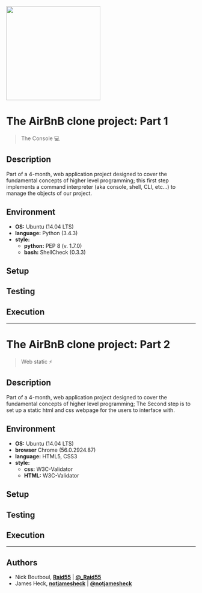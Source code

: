 <img src="https://github.com/notjamesheck/AirBnB_clone/blob/master/images/logo.png" height="250" width=auto />

# The AirBnB clone project: Part 1

> The Console :computer:

## Description
Part of a 4-month, web application project designed to cover the fundamental concepts of higher level programming;
this first step implements a command interpreter (aka console, shell, CLI, etc...) to manage the objects of our project.

## Environment
* __OS:__ Ubuntu (14.04 LTS)
* __language:__ Python (3.4.3)
* __style:__
  * __python:__ PEP 8 (v. 1.7.0)
  * __bash:__ ShellCheck (0.3.3)

## Setup

## Testing

## Execution
---

# The AirBnB clone project: Part 2

> Web static :zap:

## Description
Part of a 4-month, web application project designed to cover the fundamental concepts of higher level programming;
The Second step is to set up a static html and css webpage for the users to interface with.

## Environment
* __OS:__ Ubuntu (14.04 LTS)
* __browser__ Chrome (56.0.2924.87)
* __language:__ HTML5, CSS3
* __style:__
  * __css:__ W3C-Validator
  * __HTML:__ W3C-Validator

## Setup

## Testing

## Execution
---

## Authors
* Nick Boutboul, [**Raid55**](https://github.com/Raid55/) | [**@_Raid55**](https://twitter.com/_Raid55/) 
* James Heck, [**notjamesheck**](https://github.com/notjamesheck/) | [**@notjamesheck**](https://twitter.com/notjamesheck/)
